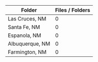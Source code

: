 | Folder          |   Files / Folders |
|-----------------|-------------------|
| Las Cruces, NM  |                 0 |
| Santa Fe, NM    |                 0 |
| Espanola, NM    |                 0 |
| Albuquerque, NM |                 0 |
| Farmington, NM  |                 0 |